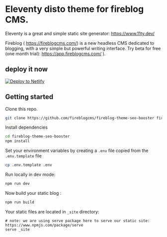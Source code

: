 # Eleventy disto theme for fireblog CMS.

Eleventy is a great and simple static site generator: https://www.11ty.dev/

Fireblog ( https://fireblogcms.com/) is a new headless CMS dedicated to blogging, with a very simple but powerful writing interface. Try beta for free (one month trial): https://app.fireblogcms.com/ ).

## deploy it now

<a href="https://app.netlify.com/start/deploy?repository=https://github.com/fireblogcms/fireblog-theme-seo-booster?FIREBLOG_GRAPHQL_ENDPOINT=https://api.fireblogcms.com/graphql/blogset/5f5f73057ac2640018cb0fc7&FIREBLOG_BLOG_ID=5e0cc6b2c96420000444d376&SITE_URL=https://yoursite.netlify.app">
<img src="https://www.netlify.com/img/deploy/button.svg" alt="Deploy to Netlify">
</a>

## Getting started

Clone this repo.

```sh
git clone https://github.com/fireblogcms/fireblog-theme-seo-booster fireblog
```

Install dependencies

```sh
cd fireblog-theme-seo-booster
npm install
```

Set your environment variables by creating a `.env` file copied from the `.env.template` file

```sh
cp .env.template .env
```

Run locally in dev mode:

```sh
npm run dev
```

Now build your static blog :

```sh
npm run build
```

Your static files are located in `_site` directory:

```
# note: we are using serve package here to serve our static site: https://www.npmjs.com/package/serve
serve _site
```
